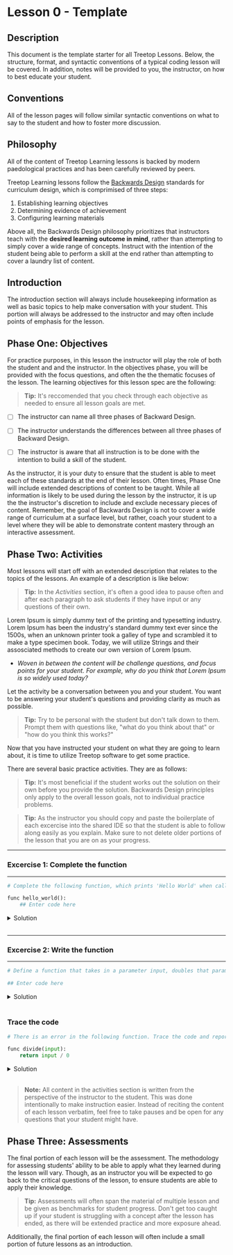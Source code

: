 # **Lesson 0 - Template**

## Description

This document is the template starter for all Treetop Lessons. Below, the structure, format, and syntactic conventions of a typical coding lesson will be covered. In addition, notes will be provided to you, the instructor, on how to best educate your student.

## Conventions

All of the lesson pages will follow similar syntactic conventions on what to say to the student and how to foster more discussion.

## Philosophy

All of the content of Treetop Learning lessons is backed by modern paedological practices and has been carefully reviewed by peers.

Treetop Learning lessons follow the [Backwards Design](https://www.modelteaching.com/education-articles/lesson-curriculum-planning/backwards-design-in-lesson-planning) standards for curriculum design, which is comprimised of three steps:

1. Establishing learning objectives
2. Determining evidence of achievement
3. Configuring learning materials

Above all, the Backwards Design philosophy prioritizes that instructors teach with the **desired learning outcome in mind**, rather than attempting to simply cover a wide range of concepts. Instruct with the intention of the student being able to perform a skill at the end rather than attempting to cover a laundry list of content.

## Introduction

The introduction section will always include housekeeping information as well as basic topics to help make conversation with your student. This portion will always be addressed to the instructor and may often include points of emphasis for the lesson.

## **Phase One: Objectives**

For practice purposes, in this lesson the instructor will play the role of both the student and and the instructor. In the objectives phase, you will be provided with the focus questions, and often the the thematic focuses of the lesson. The learning objectives for this lesson spec are the following:

> **Tip:** It's reccomended that you check through each objective as needed to ensure all lesson goals are met.

- [ ] The instructor can name all three phases of Backward Design.

- [ ] The instructor understands the differences between all three phases of Backward Design.

- [ ] The instructor is aware that all instruction is to be done with the intention to build a skill of the student.

As the instructor, it is your duty to ensure that the student is able to meet each of these standards at the end of their lesson. Often times, Phase One will include extended descriptions of content to be taught. While all information is likely to be used during the lesson by the instructor, it is up the the instructor's discretion to include and exclude necessary pieces of content. Remember, the goal of Backwards Design is not to cover a wide range of curriculum at a surface level, but rather, coach your student to a level where they will be able to demonstrate content mastery through an interactive assessment.

## **Phase Two: Activities**

Most lessons will start off with an extended description that relates to the topics of the lessons. An example of a description is like below:

> **Tip:** In the *Activities* section, it's often a good idea to pause often and after each paragraph to ask students if they have input or any questions of their own.

Lorem Ipsum is simply dummy text of the printing and typesetting industry. Lorem Ipsum has been the industry's standard dummy text ever since the 1500s, when an unknown printer took a galley of type and scrambled it to make a type specimen book. Today, we will utilize Strings and their assosciated methods to create our own version of Lorem Ipsum.

- *Woven in between the content will be challenge questions, and focus points for your student. For example, why do you think that Lorem Ipsum is so widely used today?*

Let the activity be a conversation between you and your student. You want to be answering your student's questions and providing clarity as much as possible.

> **Tip:** Try to be personal with the student but don't talk down to them. Prompt them with questions like, "what do you think about that" or "how do you think this works?"

Now that you have instructed your student on what they are going to learn about, it is time to utilize Treetop software to get some practice.

There are several basic practice activities. They are as follows:

> **Tip:** It's most beneficial if the student works out the solution on their own before you provide the solution. Backwards Design principles only apply to the overall lesson goals, not to individual practice problems.

> **Tip:** As the instructor you should copy and paste the boilerplate of each excercise into the shared IDE so that the student is able to follow along easily as you explain. Make sure to not delete older portions of the lesson that you are on as your progress.

---
### **Excercise 1: Complete the function**
---
```python
# Complete the following function, which prints 'Hello World' when called.

func hello_world():
    ## Enter code here

```

<details>
<summary> Solution</summary>

```python
print('Hello World')
```

</details>
<br>

---
### **Excercise 2: Write the function**
---

```python
# Define a function that takes in a parameter input, doubles that parameter, and then returns the result

## Enter code here
```

<details>
<summary> Solution</summary>

```python
func double(input):
    return input * 2
```

</details>
<br>

### **Trace the code**

```python
# There is an error in the following function. Trace the code and report the error.

func divide(input):
    return input / 0

```

<details>
<summary> Solution</summary>

```python
ZeroDivisionError: integer division or modulo by zero
```

</details>
<br>

> **Note:** All content in the activities section is written from the perspective of the instructor to the student. This was done intentionally to make instruction easier. Instead of reciting the content of each lesson verbatim, feel free to take pauses and be open for any questions that your student might have.

## **Phase Three: Assessments**

The final portion of each lesson will be the assessment. The methodology for assessing students' ability to be able to apply what they learned during the lesson will vary. Though, as an instructor you will be expected to go back to the critical questions of the lesson, to ensure students are able to apply their knowledge.

> **Tip:** Assessments will often span the material of multiple lesson and be given as benchmarks for student progress. Don't get too caught up if your student is struggling with a concept after the lesson has ended, as there will be extended practice and more exposure ahead.

Additionally, the final portion of each lesson will often include a small portion of future lessons as an introduction.
